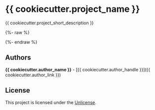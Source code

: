 # {{ cookiecutter.project_name }}

{{ cookiecutter.project_short_description }}

{%- raw %}

[//]: # (BEGIN_TF_DOCS)

<!-- -->

[//]: # (END_TF_DOCS)

{%- endraw %}

## Authors

**{{ cookiecutter.author_name }}** - [{{ cookiecutter.author_handle }}]({{
cookiecutter.author_link }})

## License

This project is licensed under the [Unlicense](UNLICENSE.md).
